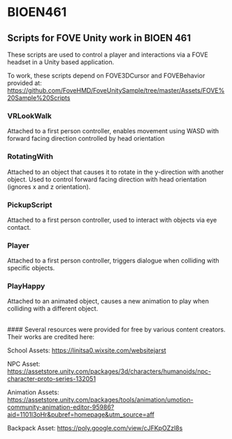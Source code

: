 # BIOEN461
## Scripts for FOVE Unity work in BIOEN 461

These scripts are used to control a player and interactions via a FOVE headset in a Unity based application.

To work, these scripts depend on FOVE3DCursor and FOVEBehavior provided at:
https://github.com/FoveHMD/FoveUnitySample/tree/master/Assets/FOVE%20Sample%20Scripts


### VRLookWalk
Attached to a first person controller, enables movement using WASD with forward facing direction controlled by head 
orientation

### RotatingWith
Attached to an object that causes it to rotate in the y-direction with another object. Used to control forward facing 
direction with head orientation (ignores x and z orientation).

### PickupScript
Attached to a first person controller, used to interact with objects via eye contact.

### Player
Attached to a first person controller, triggers dialogue when colliding with specific objects.

### PlayHappy
Attached to an animated object, causes a new animation to play when colliding with a different object.

 <br />
#### Several resources were provided for free by various content creators. Their works are credited here:

School Assets:
https://linitsa0.wixsite.com/websitejarst

NPC Asset:
https://assetstore.unity.com/packages/3d/characters/humanoids/npc-character-proto-series-132051

Animation Assets:
https://assetstore.unity.com/packages/tools/animation/umotion-community-animation-editor-95986?aid=1101l3oHr&pubref=homepage&utm_source=aff

Backpack Asset:
https://poly.google.com/view/cJFKpOZzl8s
